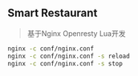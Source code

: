 ## Smart Restaurant
> 基于Nginx Openresty Lua开发

```bash
nginx -c conf/nginx.conf
nginx -c conf/nginx.conf -s reload
nginx -c conf/nginx.conf -s stop
```